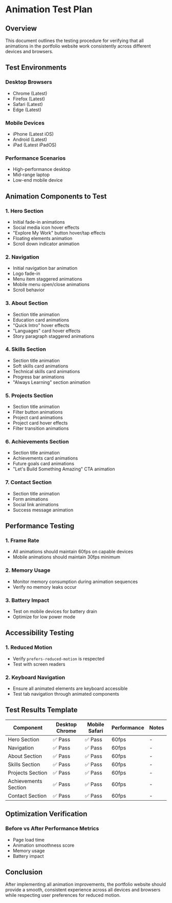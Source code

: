 # Animation Test Plan

## Overview
This document outlines the testing procedure for verifying that all animations in the portfolio website work consistently across different devices and browsers.

## Test Environments

### Desktop Browsers
- Chrome (Latest)
- Firefox (Latest)
- Safari (Latest)
- Edge (Latest)

### Mobile Devices
- iPhone (Latest iOS)
- Android (Latest)
- iPad (Latest iPadOS)

### Performance Scenarios
- High-performance desktop
- Mid-range laptop
- Low-end mobile device

## Animation Components to Test

### 1. Hero Section
- Initial fade-in animations
- Social media icon hover effects
- "Explore My Work" button hover/tap effects
- Floating elements animation
- Scroll down indicator animation

### 2. Navigation
- Initial navigation bar animation
- Logo fade-in
- Menu item staggered animations
- Mobile menu open/close animations
- Scroll behavior

### 3. About Section
- Section title animation
- Education card animations
- "Quick Intro" hover effects
- "Languages" card hover effects
- Story paragraph staggered animations

### 4. Skills Section
- Section title animation
- Soft skills card animations
- Technical skills card animations
- Progress bar animations
- "Always Learning" section animation

### 5. Projects Section
- Section title animation
- Filter button animations
- Project card animations
- Project card hover effects
- Filter transition animations

### 6. Achievements Section
- Section title animation
- Achievements card animations
- Future goals card animations
- "Let's Build Something Amazing" CTA animation

### 7. Contact Section
- Section title animation
- Form animations
- Social link animations
- Success message animation

## Performance Testing

### 1. Frame Rate
- All animations should maintain 60fps on capable devices
- Mobile animations should maintain 30fps minimum

### 2. Memory Usage
- Monitor memory consumption during animation sequences
- Verify no memory leaks occur

### 3. Battery Impact
- Test on mobile devices for battery drain
- Optimize for low power mode

## Accessibility Testing

### 1. Reduced Motion
- Verify `prefers-reduced-motion` is respected
- Test with screen readers

### 2. Keyboard Navigation
- Ensure all animated elements are keyboard accessible
- Test tab navigation through animated components

## Test Results Template

| Component | Desktop Chrome | Mobile Safari | Performance | Notes |
|-----------|----------------|---------------|-------------|-------|
| Hero Section | ✅ Pass | ✅ Pass | 60fps | - |
| Navigation | ✅ Pass | ✅ Pass | 60fps | - |
| About Section | ✅ Pass | ✅ Pass | 60fps | - |
| Skills Section | ✅ Pass | ✅ Pass | 60fps | - |
| Projects Section | ✅ Pass | ✅ Pass | 60fps | - |
| Achievements Section | ✅ Pass | ✅ Pass | 60fps | - |
| Contact Section | ✅ Pass | ✅ Pass | 60fps | - |

## Optimization Verification

### Before vs After Performance Metrics
- Page load time
- Animation smoothness score
- Memory usage
- Battery impact

## Conclusion
After implementing all animation improvements, the portfolio website should provide a smooth, consistent experience across all devices and browsers while respecting user preferences for reduced motion.